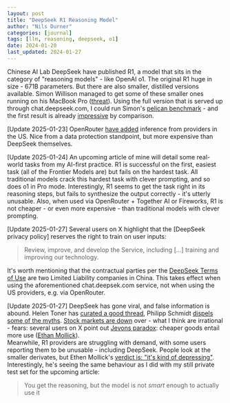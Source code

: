 ```yaml
---
layout: post
title: "DeepSeek R1 Reasoning Model"
author: "Nils Durner"
categories: [journal]
tags: [llm, reasoning, deepseek, o1]
date: 2024-01-20
last_updated: 2024-01-27
---
```


Chinese AI Lab DeepSeek have published R1, a model that sits in the category of "reasoning models" - like OpenAI o1. The original R1 huge in size - 671B parameters. But there are also smaller, distilled versions available. Simon Willison managed to get some of these smaller ones running on his MacBook Pro ([threat](https://x.com/simonw/status/1881361661975843202)). Using the full version that is served up through chat.deepseek.com, I could run Simon's [pelican benchmark](pelican-benchmark) - and the first result is already [impressive](https://x.com/ndurner/status/1881364614669312372) by comparison.

[Update 2025-01-23]
OpenRouter [have added](https://x.com/OpenRouterAI/status/1882499367464206732) inference from providers in the US. Nice from a data protection standpoint, but more expensive than DeepSeek themselves.

[Update 2025-01-24]
An upcoming article of mine will detail some real-world tasks from my AI-first practice. R1 is successful on the first, easiest task (all of the Frontier Models are) but fails on the hardest task. All traditional models crack this hardest task with clever prompting, and so does o1 in Pro mode. Interestingly, R1 seems to get the task right in its reasoning steps, but fails to synthesize the output correctly - it's utterly unusable. Also, when used via OpenRouter + Together AI or Fireworks, R1 is not cheaper - or even more expensive - than traditional models with clever prompting.

[Update 2025-01-27]
Several users on X highlight that the [DeepSeek privacy policy] reserves the right to train on user inputs:
> Review, improve, and develop the Service, including [...] training and improving our technology.

It's worth mentioning that the contractual parties per the [DeepSeek Terms of Use](https://platform.deepseek.com/downloads/DeepSeek%20Open%20Platform%20Terms%20of%20Service.html) are two Limited Liability companies in China. This takes effect when using the aforementioned chat.deepsek.com service, not when using the US providers, e.g. via OpenRouter.

[Update 2025-01-27]
DeepSeek has gone viral, and false information is abound. Helen Toner has [curated a good thread](https://x.com/hlntnr/status/1883934228750237901), Philipp Schmidt [dispels some of the myths](https://www.linkedin.com/posts/philipp-schmid-a6a2bb196_dont-fall-for-false-deepseek-r1-news-deepseek-activity-7289723903797600256-ox0r). [Stock markets are down](https://www.cnbc.com/2025/01/27/nvidia-sheds-almost-600-billion-in-market-cap-biggest-drop-ever.html) over - what I think are irrational - fears: several users on X point out [Jevons paradox](https://en.wikipedia.org/wiki/Jevons_paradox): cheaper goods entail more use ([Ethan Mollick](https://x.com/emollick/status/1883906575066337481)). \
Meanwhile, R1 providers are struggling with demand, with some users reporting them to be unusable - including DeepSeek. People look at the smaller derivates, but Ethen Mollick's [verdict is: "it's kind of depressing"](https://x.com/emollick/status/1884076605775159527). Interestingly, he's seeing the same behaviour as I did with my still private test set for the upcoming article:
> You get the reasoning, but the model is not *smart* enough to actually use it
